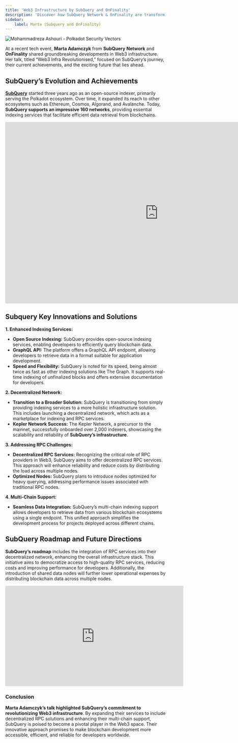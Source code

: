 ```yaml
---
title: 'Web3 Infrastructure by SubQuery and OnFinality'
description: 'Discover how SubQuery Network & OnFinality are transforming Web3 infrastructure.'
sidebar:
    label: Marta (Subquery and OnFinality)
---
```


![Mohammadreza Ashouri - Polkadot Security Vectors](/src/assets/sub0-2024/mohammadreza-sub0.webp)

At a recent tech event, **Marta Adamczyk** from **SubQuery** **Network** and **OnFinality** shared groundbreaking developments in Web3 infrastructure. Her talk, titled “Web3 Infra Revolutionised,” focused on SubQuery’s journey, their current achievements, and the exciting future that lies ahead.

SubQuery’s Evolution and Achievements
-------------------------------------

[**SubQuery**](https://dablock.com/dapps/subquery/) started three years ago as an open-source indexer, primarily serving the Polkadot ecosystem. Over time, it expanded its reach to other ecosystems such as Ethereum, Cosmos, Algorand, and Avalanche. Today, **SubQuery supports an impressive 160 networks**, providing essential indexing services that facilitate efficient data retrieval from blockchains.

<iframe allowfullscreen="allowfullscreen" frameborder="0" height="569" src="https://docs.google.com/presentation/d/e/2PACX-1vRyVHYDo4Oyy2dr5Wy9LD2K3OJNxkICa1NQmkrBrpsWzeKaUkRlBtpL8Wd9Wj8CuNq3_XRX41xcEFrm/embed?start=false&loop=false&delayms=60000" width="960"></iframe>

Subquery Key Innovations and Solutions
--------------------------------------

**1. Enhanced Indexing Services:**

- **Open Source Indexing:** SubQuery provides open-source indexing services, enabling developers to efficiently query blockchain data.
- **GraphQL API:** The platform offers a GraphQL API endpoint, allowing developers to retrieve data in a format suitable for application development.
- **Speed and Flexibility:** SubQuery is noted for its speed, being almost twice as fast as other indexing solutions like The Graph. It supports real-time indexing of unfinalized blocks and offers extensive documentation for developers.

**2. Decentralized Network:**

- **Transition to a Broader Solution:** SubQuery is transitioning from simply providing indexing services to a more holistic infrastructure solution. This includes launching a decentralized network, which acts as a marketplace for indexing and RPC services.
- **Kepler Network Success:** The Kepler Network, a precursor to the mainnet, successfully onboarded over 2,000 indexers, showcasing the scalability and reliability of **SubQuery’s infrastructure**.

**3. Addressing RPC Challenges:**

- **Decentralized RPC Services:** Recognizing the critical role of RPC providers in Web3, SubQuery aims to offer decentralized RPC services. This approach will enhance reliability and reduce costs by distributing the load across multiple nodes.
- **Optimized Nodes:** SubQuery plans to introduce nodes optimized for heavy querying, addressing performance issues associated with traditional RPC nodes.

**4. Multi-Chain Support:**

- **Seamless Data Integration:** SubQuery’s multi-chain indexing support allows developers to retrieve data from various blockchain ecosystems using a single endpoint. This unified approach simplifies the development process for projects deployed across different chains.

SubQuery Roadmap and Future Directions
--------------------------------------

**SubQuery’s roadmap** includes the integration of RPC services into their decentralized network, enhancing the overall infrastructure stack. This initiative aims to democratize access to high-quality RPC services, reducing costs and improving performance for developers. Additionally, the introduction of shared data nodes will further lower operational expenses by distributing blockchain data across multiple nodes.

<iframe allowfullscreen="allowfullscreen" frameborder="0" height="315" src="https://www.youtube.com/embed/nY-prwUpQxM?si=APdBhf3aUfBrohiY" title="YouTube video player" width="560"></iframe>

### Conclusion

**Marta Adamczyk’s talk highlighted SubQuery’s commitment to revolutionizing Web3 infrastructure**. By expanding their services to include decentralized RPC solutions and enhancing their multi-chain support, SubQuery is poised to become a pivotal player in the Web3 space. Their innovative approach promises to make blockchain development more accessible, efficient, and reliable for developers worldwide.